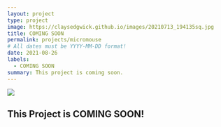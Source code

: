 ```yaml
---
layout: project
type: project
image: https://claysedgwick.github.io/images/20210713_194135sq.jpg
title: COMING SOON
permalink: projects/micromouse
# All dates must be YYYY-MM-DD format!
date: 2021-08-26
labels:
  - COMING SOON
summary: This project is coming soon.
---
```


<div class="ui small rounded images">
  <img class="ui image" src="../images/comingsoon.png">
</div>

## This Project is COMING SOON!


